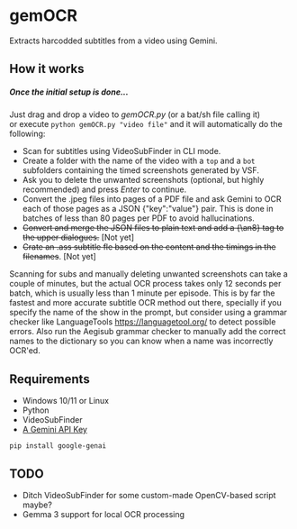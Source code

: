 # gemOCR
Extracts harcodded subtitles from a video using Gemini.

## How it works
##### Once the initial setup is done...
Just drag and drop a video to *gemOCR.py* (or a bat/sh file calling it)
<br>or execute `python gemOCR.py "video file"` and it will automatically do the following:

- Scan for subtitles using VideoSubFinder in CLI mode.
- Create a folder with the name of the video with a `top` and a `bot` subfolders containing the timed screenshots generated by VSF.
- Ask you to delete the unwanted screenshots (optional, but highly recommended) and press *Enter* to continue.
- Convert the .jpeg files into pages of a PDF file and ask Gemini to OCR each of those pages as a JSON {"key":"value"} pair. This is done in batches of less than 80 pages per PDF to avoid hallucinations.
- ~~Convert and merge the JSON files to plain text and add a {\an8} tag to the upper dialogues.~~ [Not yet]
- ~~Crate an .ass subtitle fle based on the content and the timings in the filenames~~. [Not yet]

Scanning for subs and manually deleting unwanted screenshots can take a couple of minutes, but the actual OCR process takes only 12 seconds per batch, which is usually less than 1 minute per episode. This is by far the fastest and more accurate subtitle OCR method out there, specially if you specify the name of the show in the prompt, but consider using a grammar checker like LanguageTools https://languagetool.org/ to detect possible errors. Also run the Aegisub grammar checker to manually add the correct names to the dictionary so you can know when a name was incorrectly OCR'ed.

## Requirements
- Windows 10/11 or Linux
- Python
- VideoSubFinder
- [A Gemini API Key](https://aistudio.google.com/apikey)
```
pip install google-genai
```

## TODO
- Ditch VideoSubFinder for some custom-made OpenCV-based script maybe?
- Gemma 3 support for local OCR processing
